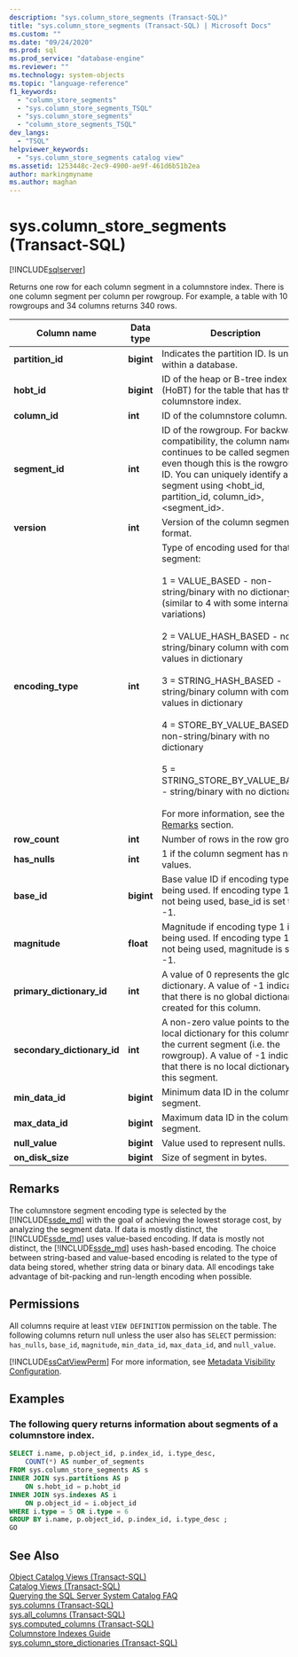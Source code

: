 ```yaml
---
description: "sys.column_store_segments (Transact-SQL)"
title: "sys.column_store_segments (Transact-SQL) | Microsoft Docs"
ms.custom: ""
ms.date: "09/24/2020"
ms.prod: sql
ms.prod_service: "database-engine"
ms.reviewer: ""
ms.technology: system-objects
ms.topic: "language-reference"
f1_keywords: 
  - "column_store_segments"
  - "sys.column_store_segments_TSQL"
  - "sys.column_store_segments"
  - "column_store_segments_TSQL"
dev_langs: 
  - "TSQL"
helpviewer_keywords: 
  - "sys.column_store_segments catalog view"
ms.assetid: 1253448c-2ec9-4900-ae9f-461d6b51b2ea
author: markingmyname
ms.author: maghan
---
```

# sys.column_store_segments (Transact-SQL)
[!INCLUDE[sqlserver](../../includes/applies-to-version/sqlserver.md)]

Returns one row for each column segment in a columnstore index. There is one column segment per column per rowgroup. For example, a table with 10 rowgroups and 34 columns returns 340 rows. 
  
|Column name|Data type|Description|  
|-----------------|---------------|-----------------|  
|**partition_id**|**bigint**|Indicates the partition ID. Is unique within a database.|  
|**hobt_id**|**bigint**|ID of the heap or B-tree index (HoBT) for the table that has this columnstore index.|  
|**column_id**|**int**|ID of the columnstore column.|  
|**segment_id**|**int**|ID of the rowgroup. For backward compatibility, the column name continues to be called segment_id even though this is the rowgroup ID. You can uniquely identify a segment using \<hobt_id, partition_id, column_id>, <segment_id>.|  
|**version**|**int**|Version of the column segment format.|  
|**encoding_type**|**int**|Type of encoding used for that segment:<br /><br /> 1 = VALUE_BASED - non-string/binary with no dictionary (similar to 4 with some internal variations)<br /><br /> 2 = VALUE_HASH_BASED - non-string/binary column with common values in dictionary<br /><br /> 3 = STRING_HASH_BASED - string/binary column with common values in dictionary<br /><br /> 4 = STORE_BY_VALUE_BASED - non-string/binary with no dictionary<br /><br /> 5 = STRING_STORE_BY_VALUE_BASED - string/binary with no dictionary<br /><br /> For more information, see the [Remarks](#remarks) section.|  
|**row_count**|**int**|Number of rows in the row group.|  
|**has_nulls**|**int**|1 if the column segment has null values.|  
|**base_id**|**bigint**|Base value ID if encoding type 1 is being used. If encoding type 1 is not being used, base_id is set to -1.|  
|**magnitude**|**float**|Magnitude if encoding type 1 is being used. If encoding type 1 is not being used, magnitude is set to -1.|  
|**primary_dictionary_id**|**int**|A value of 0 represents the global dictionary. A value of -1 indicates that there is no global dictionary created for this column.|  
|**secondary_dictionary_id**|**int**|A non-zero value points to the local dictionary for this column in the current segment (i.e. the rowgroup). A value of -1 indicates that there is no local dictionary for this segment.|  
|**min_data_id**|**bigint**|Minimum data ID in the column segment.|  
|**max_data_id**|**bigint**|Maximum data ID in the column segment.|  
|**null_value**|**bigint**|Value used to represent nulls.|  
|**on_disk_size**|**bigint**|Size of segment in bytes.|  
  
## Remarks  
The columnstore segment encoding type is selected by the [!INCLUDE[ssde_md](../../includes/ssde_md.md)] with the goal of achieving the lowest storage cost, by analyzing the segment data. If data is mostly distinct, the [!INCLUDE[ssde_md](../../includes/ssde_md.md)] uses value-based encoding. If data is mostly not distinct, the [!INCLUDE[ssde_md](../../includes/ssde_md.md)] uses hash-based encoding. The choice between string-based and value-based encoding is related to the type of data being stored, whether string data or binary data. All encodings take advantage of bit-packing and run-length encoding when possible.
 
## Permissions  
 All columns require at least `VIEW DEFINITION` permission on the table. The following columns return null unless the user also has `SELECT` permission: `has_nulls`, `base_id`, `magnitude`, `min_data_id`, `max_data_id`, and `null_value`.  
  
 [!INCLUDE[ssCatViewPerm](../../includes/sscatviewperm-md.md)] For more information, see [Metadata Visibility Configuration](../../relational-databases/security/metadata-visibility-configuration.md).  

## Examples

### The following query returns information about segments of a columnstore index.  
  
```sql  
SELECT i.name, p.object_id, p.index_id, i.type_desc,   
    COUNT(*) AS number_of_segments  
FROM sys.column_store_segments AS s   
INNER JOIN sys.partitions AS p   
    ON s.hobt_id = p.hobt_id   
INNER JOIN sys.indexes AS i   
    ON p.object_id = i.object_id  
WHERE i.type = 5 OR i.type = 6  
GROUP BY i.name, p.object_id, p.index_id, i.type_desc ;  
GO  
```  

## See Also  
 [Object Catalog Views &#40;Transact-SQL&#41;](../../relational-databases/system-catalog-views/object-catalog-views-transact-sql.md)   
 [Catalog Views &#40;Transact-SQL&#41;](../../relational-databases/system-catalog-views/catalog-views-transact-sql.md)   
 [Querying the SQL Server System Catalog FAQ](../../relational-databases/system-catalog-views/querying-the-sql-server-system-catalog-faq.md)   
 [sys.columns &#40;Transact-SQL&#41;](../../relational-databases/system-catalog-views/sys-columns-transact-sql.md)   
 [sys.all_columns &#40;Transact-SQL&#41;](../../relational-databases/system-catalog-views/sys-all-columns-transact-sql.md)   
 [sys.computed_columns &#40;Transact-SQL&#41;](../../relational-databases/system-catalog-views/sys-computed-columns-transact-sql.md)   
 [Columnstore Indexes Guide](~/relational-databases/indexes/columnstore-indexes-overview.md)    
 [sys.column_store_dictionaries &#40;Transact-SQL&#41;](../../relational-databases/system-catalog-views/sys-column-store-dictionaries-transact-sql.md)  
  
 
